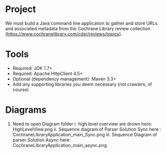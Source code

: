 # Project
We must build a Java command line application to gather and store URLs and associated metadata from
the Cochrane Library review collection (https://www.cochranelibrary.com/cdsr/reviews/topics).

# Tools
* Required: JDK 1.7+
*  Required: Apache HttpClient 4.5+
* Optional (dependency management): Maven 3.3+
* Add any supporting libraries you deem necessary (not crawlers, of course)

# Diagrams
1. Need to open Diagram folder
	i. high level overview are drown here: HighLevelView.png
	ii. Sequence diagram of Parser Solution Sync here : CochraneLibraryApplication_main_Sync.png
	iii. Sequence Diagram of parser Solution Async here: CochraneLibraryApplication_main_async.png
	
	
	
